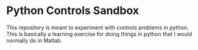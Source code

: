# Python Controls Sandbox
This repository is meant to experiment with controls problems in python. This is basically a learning exercise for doing things in python that I would normally do in Matlab.